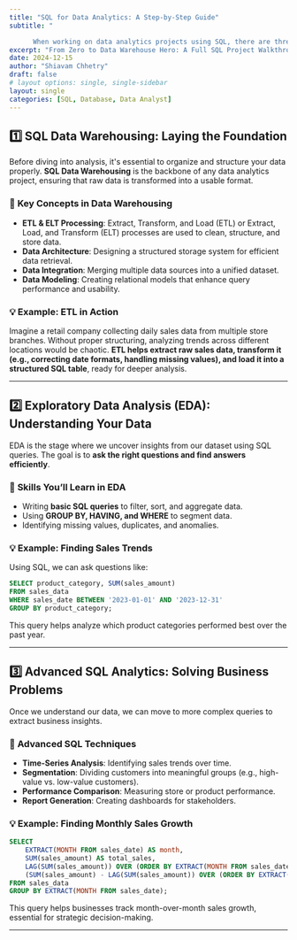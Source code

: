 ```yaml
---
title: "SQL for Data Analytics: A Step-by-Step Guide"
subtitle: "

      When working on data analytics projects using SQL, there are three main stages to consider: **Data Warehousing, ExploratoruData Analysis (EDA), and Advanced Analytics**. Each stage builds on the previous one, helping you develop a strong foundation in SQL and data-driven decision-making."
excerpt: "From Zero to Data Warehouse Hero: A Full SQL Project Walkthrough and Real Industry Experience!"
date: 2024-12-15
author: "Shiavam Chhetry"
draft: false
# layout options: single, single-sidebar
layout: single
categories: [SQL, Database, Data Analyst]
---
```



## **1️⃣ SQL Data Warehousing: Laying the Foundation**

Before diving into analysis, it's essential to organize and structure your data properly. **SQL Data Warehousing** is the backbone of any data analytics project, ensuring that raw data is transformed into a usable format.

### 🔹 **Key Concepts in Data Warehousing**
- **ETL & ELT Processing**: Extract, Transform, and Load (ETL) or Extract, Load, and Transform (ELT) processes are used to clean, structure, and store data.
- **Data Architecture**: Designing a structured storage system for efficient data retrieval.
- **Data Integration**: Merging multiple data sources into a unified dataset.
- **Data Modeling**: Creating relational models that enhance query performance and usability.

### 💡 **Example: ETL in Action**
Imagine a retail company collecting daily sales data from multiple store branches. Without proper structuring, analyzing trends across different locations would be chaotic. **ETL helps extract raw sales data, transform it (e.g., correcting date formats, handling missing values), and load it into a structured SQL table**, ready for deeper analysis.

---

## **2️⃣ Exploratory Data Analysis (EDA): Understanding Your Data**

EDA is the stage where we uncover insights from our dataset using SQL queries. The goal is to **ask the right questions and find answers efficiently**.

### 🔹 **Skills You’ll Learn in EDA**
- Writing **basic SQL queries** to filter, sort, and aggregate data.
- Using **GROUP BY, HAVING, and WHERE** to segment data.
- Identifying missing values, duplicates, and anomalies.

### 💡 **Example: Finding Sales Trends**
Using SQL, we can ask questions like:
```sql
SELECT product_category, SUM(sales_amount)
FROM sales_data
WHERE sales_date BETWEEN '2023-01-01' AND '2023-12-31'
GROUP BY product_category;
```
This query helps analyze which product categories performed best over the past year.

---

## **3️⃣ Advanced SQL Analytics: Solving Business Problems**

Once we understand our data, we can move to more complex queries to extract business insights.

### 🔹 **Advanced SQL Techniques**
- **Time-Series Analysis**: Identifying sales trends over time.
- **Segmentation**: Dividing customers into meaningful groups (e.g., high-value vs. low-value customers).
- **Performance Comparison**: Measuring store or product performance.
- **Report Generation**: Creating dashboards for stakeholders.

### 💡 **Example: Finding Monthly Sales Growth**
```sql
SELECT
    EXTRACT(MONTH FROM sales_date) AS month,
    SUM(sales_amount) AS total_sales,
    LAG(SUM(sales_amount)) OVER (ORDER BY EXTRACT(MONTH FROM sales_date)) AS previous_month_sales,
    (SUM(sales_amount) - LAG(SUM(sales_amount)) OVER (ORDER BY EXTRACT(MONTH FROM sales_date))) AS sales_growth
FROM sales_data
GROUP BY EXTRACT(MONTH FROM sales_date);
```
This query helps businesses track month-over-month sales growth, essential for strategic decision-making.

---

